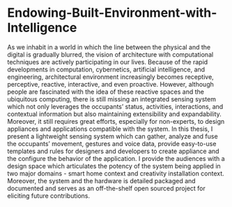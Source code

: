 # Endowing-Built-Environment-with-Intelligence
As we inhabit in a world in which the line between the physical and the digital is gradually blurred, the vision of architecture with computational techniques are actively participating in our lives. Because of the rapid developments in computation, cybernetics, artificial intelligence, and engineering, architectural environment increasingly becomes receptive, perceptive, reactive, interactive, and even proactive. However, although people are fascinated with the idea of these reactive spaces and the ubiquitous computing, there is still missing an integrated sensing system which not only leverages the occupants’ status, activities, interactions, and contextual information but also maintaining extensibility and expandability. Moreover, it still requires great efforts, especially for non-experts, to design appliances and applications compatible with the system.  In this thesis, I present a lightweight sensing system which can gather, analyze and fuse the occupants’ movement, gestures and voice data, provide easy-to-use templates and rules for designers and developers to create appliance and the configure the behavior of the application. I provide the audiences with a design space which articulates the potency of the system being applied in two major domains - smart home context and creativity installation context. Moreover, the system and the hardware is detailed packaged and documented and serves as an off-the-shelf open sourced project for eliciting future contributions. 

